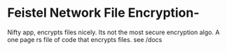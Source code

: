 # Feistel Network File Encryption-

Nifty app, encrypts files nicely. Its not the most secure encryption algo. A one page rs file  of code that encrypts files. see /docs 

